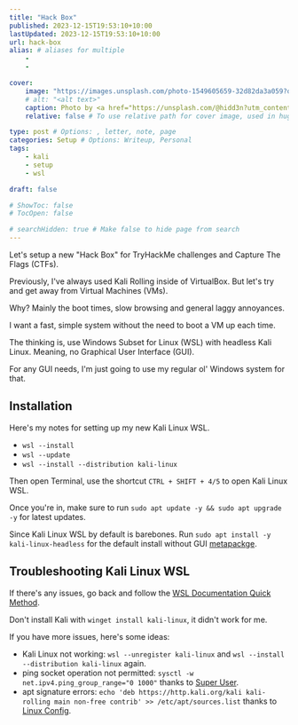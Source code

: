 ```yaml
---
title: "Hack Box"
published: 2023-12-15T19:53:10+10:00
lastUpdated: 2023-12-15T19:53:10+10:00
url: hack-box
alias: # aliases for multiple
    - 
    - 

cover:
    image: "https://images.unsplash.com/photo-1549605659-32d82da3a059?q=80&w=1080&auto=format&fit=crop&ixlib=rb-4.0.3&ixid=M3wxMjA3fDB8MHxwaG90by1wYWdlfHx8fGVufDB8fHx8fA%3D%3D"
    # alt: "<alt text>"
    caption: Photo by <a href="https://unsplash.com/@hidd3n?utm_content=creditCopyText&utm_medium=referral&utm_source=unsplash">Kevin Horvat</a> on <a href="https://unsplash.com/photos/flat-screen-monitor-turned-on-Pyjp2zmxuLk?utm_content=creditCopyText&utm_medium=referral&utm_source=unsplash">Unsplash</a>
    relative: false # To use relative path for cover image, used in hugo Page-bundles 

type: post # Options: , letter, note, page
categories: Setup # Options: Writeup, Personal
tags:
    - kali
    - setup
    - wsl

draft: false

# ShowToc: false
# TocOpen: false

# searchHidden: true # Make false to hide page from search
---
```


Let's setup a new "Hack Box" for TryHackMe challenges and Capture The Flags (CTFs). 

Previously, I've always used Kali Rolling inside of VirtualBox. But let's try and get away from Virtual Machines (VMs).

Why? Mainly the boot times, slow browsing and general laggy annoyances.

I want a fast, simple system without the need to boot a VM up each time.

The thinking is, use Windows Subset for Linux (WSL) with headless Kali Linux. Meaning, no Graphical User Interface (GUI). 

For any GUI needs, I'm just going to use my regular ol' Windows system for that.

## Installation

Here's my notes for setting up my new Kali Linux WSL.

- `wsl --install`
- `wsl --update`
- `wsl --install --distribution kali-linux`

Then open Terminal, use the shortcut `CTRL + SHIFT + 4/5` to open Kali Linux WSL.

Once you're in, make sure to run `sudo apt update -y && sudo apt upgrade -y` for latest updates.

Since Kali Linux WSL by default is barebones. Run `sudo apt install -y kali-linux-headless` for the default install without GUI [metapackge](https://www.kali.org/docs/general-use/metapackages/).

## Troubleshooting Kali Linux WSL

If there's any issues, go back and follow the [WSL Documentation Quick Method](https://www.kali.org/docs/wsl/wsl-preparations/).

Don't install Kali with `winget install kali-linux`, it didn't work for me.

If you have more issues, here's some ideas:
- Kali Linux not working: `wsl --unregister kali-linux` and `wsl --install --distribution kali-linux` again.
- ping socket operation not permitted: `sysctl -w net.ipv4.ping_group_range="0 1000"` thanks to [Super User](https://superuser.com/questions/288521/problem-with-ping-open-socket-operation-not-permitted).
- apt signature errors: `echo 'deb https://http.kali.org/kali kali-rolling main non-free contrib' >> /etc/apt/sources.list` thanks to [Linux Config](https://linuxconfig.org/kali-linux-failed-to-fetch-inrelease-repository-fix).

